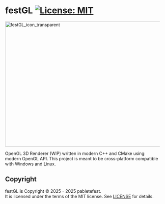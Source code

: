 # festGL [![License: MIT](https://img.shields.io/badge/License-MIT-yellow.svg)](https://opensource.org/licenses/MIT)

<img width="612" height="408" alt="festGL_icon_transparent" src="https://github.com/user-attachments/assets/cd94f672-d43f-4dec-9561-5c6a2dde2444" />

OpenGL 3D Renderer (WIP) written in modern C++ and CMake using modern OpenGL API. This project is meant to be cross-platform compatible with Windows and Linux.

## Copyright

festGL is Copyright © 2025 - 2025 pabletefest.<br>
It is licensed under the terms of the MIT license. See [LICENSE](LICENSE) for details.
